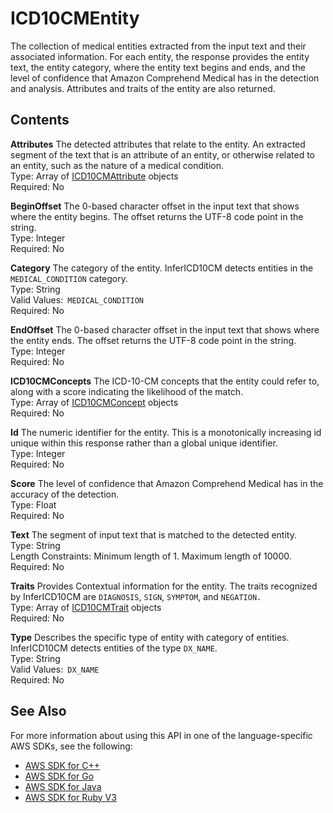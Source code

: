 # ICD10CMEntity<a name="API_medical_ICD10CMEntity"></a>

The collection of medical entities extracted from the input text and their associated information\. For each entity, the response provides the entity text, the entity category, where the entity text begins and ends, and the level of confidence that Amazon Comprehend Medical has in the detection and analysis\. Attributes and traits of the entity are also returned\. 

## Contents<a name="API_medical_ICD10CMEntity_Contents"></a>

 **Attributes**   <a name="comprehend-Type-medical_ICD10CMEntity-Attributes"></a>
The detected attributes that relate to the entity\. An extracted segment of the text that is an attribute of an entity, or otherwise related to an entity, such as the nature of a medical condition\.  
Type: Array of [ICD10CMAttribute](API_medical_ICD10CMAttribute.md) objects  
Required: No

 **BeginOffset**   <a name="comprehend-Type-medical_ICD10CMEntity-BeginOffset"></a>
The 0\-based character offset in the input text that shows where the entity begins\. The offset returns the UTF\-8 code point in the string\.  
Type: Integer  
Required: No

 **Category**   <a name="comprehend-Type-medical_ICD10CMEntity-Category"></a>
 The category of the entity\. InferICD10CM detects entities in the `MEDICAL_CONDITION` category\.   
Type: String  
Valid Values:` MEDICAL_CONDITION`   
Required: No

 **EndOffset**   <a name="comprehend-Type-medical_ICD10CMEntity-EndOffset"></a>
The 0\-based character offset in the input text that shows where the entity ends\. The offset returns the UTF\-8 code point in the string\.  
Type: Integer  
Required: No

 **ICD10CMConcepts**   <a name="comprehend-Type-medical_ICD10CMEntity-ICD10CMConcepts"></a>
The ICD\-10\-CM concepts that the entity could refer to, along with a score indicating the likelihood of the match\.  
Type: Array of [ICD10CMConcept](API_medical_ICD10CMConcept.md) objects  
Required: No

 **Id**   <a name="comprehend-Type-medical_ICD10CMEntity-Id"></a>
The numeric identifier for the entity\. This is a monotonically increasing id unique within this response rather than a global unique identifier\.  
Type: Integer  
Required: No

 **Score**   <a name="comprehend-Type-medical_ICD10CMEntity-Score"></a>
The level of confidence that Amazon Comprehend Medical has in the accuracy of the detection\.  
Type: Float  
Required: No

 **Text**   <a name="comprehend-Type-medical_ICD10CMEntity-Text"></a>
The segment of input text that is matched to the detected entity\.  
Type: String  
Length Constraints: Minimum length of 1\. Maximum length of 10000\.  
Required: No

 **Traits**   <a name="comprehend-Type-medical_ICD10CMEntity-Traits"></a>
Provides Contextual information for the entity\. The traits recognized by InferICD10CM are `DIAGNOSIS`, `SIGN`, `SYMPTOM`, and `NEGATION.`   
Type: Array of [ICD10CMTrait](API_medical_ICD10CMTrait.md) objects  
Required: No

 **Type**   <a name="comprehend-Type-medical_ICD10CMEntity-Type"></a>
Describes the specific type of entity with category of entities\. InferICD10CM detects entities of the type `DX_NAME`\.  
Type: String  
Valid Values:` DX_NAME`   
Required: No

## See Also<a name="API_medical_ICD10CMEntity_SeeAlso"></a>

For more information about using this API in one of the language\-specific AWS SDKs, see the following:
+  [AWS SDK for C\+\+](https://docs.aws.amazon.com/goto/SdkForCpp/comprehendmedical-2018-10-30/ICD10CMEntity) 
+  [AWS SDK for Go](https://docs.aws.amazon.com/goto/SdkForGoV1/comprehendmedical-2018-10-30/ICD10CMEntity) 
+  [AWS SDK for Java](https://docs.aws.amazon.com/goto/SdkForJava/comprehendmedical-2018-10-30/ICD10CMEntity) 
+  [AWS SDK for Ruby V3](https://docs.aws.amazon.com/goto/SdkForRubyV3/comprehendmedical-2018-10-30/ICD10CMEntity) 